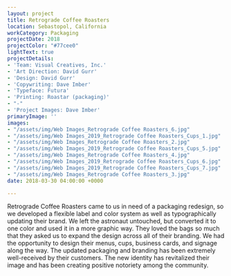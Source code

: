 ```yaml
---
layout: project
title: Retrograde Coffee Roasters
location: Sebastopol, California
workCategory: Packaging
projectDate: 2018
projectColor: "#77cee0"
lightText: true
projectDetails:
- 'Team: Visual Creatives, Inc.'
- 'Art Direction: David Gurr'
- 'Design: David Gurr'
- 'Copywriting: Dave Imber'
- 'Typeface: Futura'
- 'Printing: Roastar (packaging)'
- "-"
- 'Project Images: Dave Imber'
primaryImage: ''
images:
- "/assets/img/Web Images_Retrograde Coffee Roasters_6.jpg"
- "/assets/img/Web Images_2019_Retrograde Coffee Roasters_Cups_1.jpg"
- "/assets/img/Web Images_Retrograde Coffee Roasters_2.jpg"
- "/assets/img/Web Images_2019_Retrograde Coffee Roasters_Cups_5.jpg"
- "/assets/img/Web Images_Retrograde Coffee Roasters_4.jpg"
- "/assets/img/Web Images_2019_Retrograde Coffee Roasters_Cups_6.jpg"
- "/assets/img/Web Images_2019_Retrograde Coffee Roasters_Cups_7.jpg"
- "/assets/img/Web Images_Retrograde Coffee Roasters_3.jpg"
date: 2018-03-30 04:00:00 +0000

---
```

Retrograde Coffee Roasters came to us in need of a packaging redesign, so we developed a flexible label and color system as well as typographically updating their brand. We left the astronaut untouched, but converted it to one color and used it in a more graphic way. They loved the bags so much that they asked us to expand the design across all of their branding. We had the opportunity to design their menus, cups, business cards, and signage along the way. The updated packaging and branding has been extremely well-received by their customers. The new identity has revitalized their image and has been creating positive notoriety among the community.